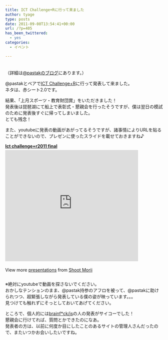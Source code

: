 ```yaml
---
title: ICT Challenge+Rに行って来ました
author: tyage
type: posts
date: 2011-09-08T13:54:41+00:00
url: /?p=405
has_been_twittered:
  - yes
categories:
  - イベント

---
```

<p>　<br />
（詳細は<a href="http://d.hatena.ne.jp/Pasta-K/20110902/1314974691">@pastakのブログ</a>にあります。）</p>
<p>@pastakとペアで<a href="http://www.ict-challenger.jp/">ICT Challenge+R</a>に行って発表して来ました。<br />
ネタは、赤シート2.0です。</p>
<p>結果、「上月スポーツ・教育財団賞」をいただきました！<br />
発表後は琵琶湖にて船上で表彰式・懇親会を行ったそうですが、僕は翌日の模試のために発表後すぐに帰ってしまいました。<br />
とても残念！</p>
<p>また、youtubeに発表の動画があがってるそうですが、諸事情によりURLを貼ることができないので、プレゼンに使ったスライドを載せておきますね♪</p>
<div style="width:425px" id="__ss_9030314"> <strong style="display:block;margin:12px 0 4px"><a href="http://www.slideshare.net/pastak/ict-challenger2011-final" title="Ict challenge+r2011 final" target="_blank">Ict challenge+r2011 final</a></strong> <iframe src="http://www.slideshare.net/slideshow/embed_code/9030314" width="425" height="355" frameborder="0" marginwidth="0" marginheight="0" scrolling="no"></iframe> </p>
<div style="padding:5px 0 12px"> View more <a href="http://www.slideshare.net/" target="_blank">presentations</a> from <a href="http://www.slideshare.net/pastak" target="_blank">Shoot Morii</a> </div>
</p></div>
<p>※絶対にyoutubeで動画を探さないでください。<br />
おかしなテンションのまま、@pastak持参のアフロを被って、@pastakに助けられつつ、超緊張しながら発表している僕の姿が映っています。。。<br />
見つけても触れずにそっとしておいてあげてください。</p>
<p>ところで、個人的には<a href="http://www.youtube.com/watch?v=yiHxQrgjpU4">brainf*ck/js</a>の人の発表がサイコーでした！<br />
懇親会に行けてれば、質問とかできたのになあ。<br />
発表者の方は、以前に何度か目にしたことのあるサイトの管理人さんだったので、またいつかお会いしたいですね。</p>
